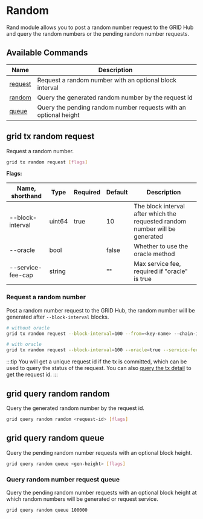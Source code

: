 # Random

Rand module allows you to post a random number request to the GRID Hub and query the random numbers or the pending random number requests.

## Available Commands

| Name                                | Description                                                      |
| ----------------------------------- | ---------------------------------------------------------------- |
| [request](#grid-tx-random-request)  | Request a random number with an optional block interval          |
| [random](#grid-query-random-random) | Query the generated random number by the request id              |
| [queue](#grid-query-random-queue)   | Query the pending random number requests with an optional height |

## grid tx random request

Request a random number.

```bash
grid tx random request [flags]
```

**Flags:**

| Name, shorthand   | Type   | Required | Default | Description                                                                  |
| ----------------- | ------ | -------- | ------- | ---------------------------------------------------------------------------- |
| --block-interval  | uint64 | true     | 10      | The block interval after which the requested random number will be generated |
| --oracle          | bool   |          | false   | Whether to use the oracle method                                             |
| --service-fee-cap | string |          | ""      | Max service fee, required if "oracle" is true                                |

### Request a random number

Post a random number request to the GRID Hub, the random number will be generated after `--block-interval` blocks.

```bash
# without oracle
grid tx random request --block-interval=100 --from=<key-name> --chain-id=GridIron --fees=0.3grid

# with oracle
grid tx random request --block-interval=100 --oracle=true --service-fee-cap=1grid --from=<key-name> --chain-id=GridIron --fees=0.3grid
```

:::tip
You will get a unique request id if the tx is committed, which can be used to query the status of the request. You can also [query the tx detail](./tx.md#grid-query-tx) to get the request id.
:::

## grid query random random

Query the generated random number by the request id.

```bash
grid query random random <request-id> [flags]
```

## grid query random queue

Query the pending random number requests with an optional block height.

```bash
grid query random queue <gen-height> [flags]
```

### Query random number request queue

Query the pending random number requests with an optional block height at which random numbers will be generated or request service.

```bash
grid query random queue 100000
```

